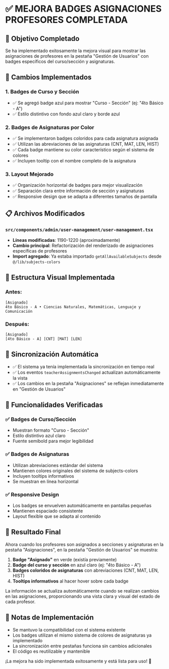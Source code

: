 # ✅ MEJORA BADGES ASIGNACIONES PROFESORES COMPLETADA

## 🎯 **Objetivo Completado**
Se ha implementado exitosamente la mejora visual para mostrar las asignaciones de profesores en la pestaña "Gestión de Usuarios" con badges específicos del curso/sección y asignaturas.

## 🔧 **Cambios Implementados**

### 1. **Badges de Curso y Sección**
- ✅ Se agregó badge azul para mostrar "Curso - Sección" (ej: "4to Básico - A")
- ✅ Estilo distintivo con fondo azul claro y borde azul

### 2. **Badges de Asignaturas por Color**
- ✅ Se implementaron badges coloridos para cada asignatura asignada
- ✅ Utilizan las abreviaciones de las asignaturas (CNT, MAT, LEN, HIST)
- ✅ Cada badge mantiene su color característico según el sistema de colores
- ✅ Incluyen tooltip con el nombre completo de la asignatura

### 3. **Layout Mejorado**
- ✅ Organización horizontal de badges para mejor visualización
- ✅ Separación clara entre información de sección y asignaturas
- ✅ Responsive design que se adapta a diferentes tamaños de pantalla

## 📋 **Archivos Modificados**

### `src/components/admin/user-management/user-management.tsx`
- **Líneas modificadas**: 1190-1220 (aproximadamente)
- **Cambio principal**: Refactorización del renderizado de asignaciones específicas de profesores
- **Import agregado**: Ya estaba importado `getAllAvailableSubjects` desde `@/lib/subjects-colors`

## 🎨 **Estructura Visual Implementada**

### Antes:
```
[Asignado]
4to Básico - A • Ciencias Naturales, Matemáticas, Lenguaje y Comunicación
```

### Después:
```
[Asignado]
[4to Básico - A] [CNT] [MAT] [LEN]
```

## 🔄 **Sincronización Automática**
- ✅ El sistema ya tenía implementada la sincronización en tiempo real
- ✅ Los eventos `teacherAssignmentsChanged` actualizan automáticamente la vista
- ✅ Los cambios en la pestaña "Asignaciones" se reflejan inmediatamente en "Gestión de Usuarios"

## 📱 **Funcionalidades Verificadas**

### ✅ **Badges de Curso/Sección**
- Muestran formato "Curso - Sección" 
- Estilo distintivo azul claro
- Fuente semibold para mejor legibilidad

### ✅ **Badges de Asignaturas**
- Utilizan abreviaciones estándar del sistema
- Mantienen colores originales del sistema de subjects-colors
- Incluyen tooltips informativos
- Se muestran en línea horizontal

### ✅ **Responsive Design**
- Los badges se envuelven automáticamente en pantallas pequeñas
- Mantienen espaciado consistente
- Layout flexible que se adapta al contenido

## 🚀 **Resultado Final**

Ahora cuando los profesores son asignados a secciones y asignaturas en la pestaña "Asignaciones", en la pestaña "Gestión de Usuarios" se muestra:

1. **Badge "Asignado"** en verde (existía previamente)
2. **Badge del curso y sección** en azul claro (ej: "4to Básico - A")
3. **Badges coloridos de asignaturas** con abreviaciones (CNT, MAT, LEN, HIST)
4. **Tooltips informativos** al hacer hover sobre cada badge

La información se actualiza automáticamente cuando se realizan cambios en las asignaciones, proporcionando una vista clara y visual del estado de cada profesor.

## 📝 **Notas de Implementación**

- Se mantuvo la compatibilidad con el sistema existente
- Los badges utilizan el mismo sistema de colores de asignaturas ya implementado
- La sincronización entre pestañas funciona sin cambios adicionales
- El código es reutilizable y mantenible

¡La mejora ha sido implementada exitosamente y está lista para uso! 🎉
